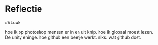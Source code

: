 # Reflectie

##Luuk

hoe ik op photoshop mensen er in en uit knip.
hoe ik globaal moest lezen.
De unity eninge.
hoe github een beetje werkt.
niks.
wat github doet.